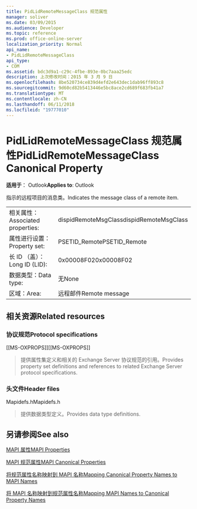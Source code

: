 ```yaml
---
title: PidLidRemoteMessageClass 规范属性
manager: soliver
ms.date: 03/09/2015
ms.audience: Developer
ms.topic: reference
ms.prod: office-online-server
localization_priority: Normal
api_name:
- PidLidRemoteMessageClass
api_type:
- COM
ms.assetid: bdc3d9a1-c29c-4fbe-893e-0bc7aaa25edc
description: 上次修改时间：2015 年 3 月 9 日
ms.openlocfilehash: 8be520734ce839d4efd2e643dec1dab96ff893c8
ms.sourcegitcommit: 9d60cd82b5413446e5bc8ace2cd689f683fb41a7
ms.translationtype: MT
ms.contentlocale: zh-CN
ms.lasthandoff: 06/11/2018
ms.locfileid: "19777010"
---
```

# <a name="pidlidremotemessageclass-canonical-property"></a><span data-ttu-id="a87cb-103">PidLidRemoteMessageClass 规范属性</span><span class="sxs-lookup"><span data-stu-id="a87cb-103">PidLidRemoteMessageClass Canonical Property</span></span>

  
  
<span data-ttu-id="a87cb-104">**适用于**： Outlook</span><span class="sxs-lookup"><span data-stu-id="a87cb-104">**Applies to**: Outlook</span></span> 
  
<span data-ttu-id="a87cb-105">指示的远程项目的消息类。</span><span class="sxs-lookup"><span data-stu-id="a87cb-105">Indicates the message class of a remote item.</span></span>
  
|||
|:-----|:-----|
|<span data-ttu-id="a87cb-106">相关属性：</span><span class="sxs-lookup"><span data-stu-id="a87cb-106">Associated properties:</span></span>  <br/> |<span data-ttu-id="a87cb-107">dispidRemoteMsgClass</span><span class="sxs-lookup"><span data-stu-id="a87cb-107">dispidRemoteMsgClass</span></span>  <br/> |
|<span data-ttu-id="a87cb-108">属性进行设置：</span><span class="sxs-lookup"><span data-stu-id="a87cb-108">Property set:</span></span>  <br/> |<span data-ttu-id="a87cb-109">PSETID_Remote</span><span class="sxs-lookup"><span data-stu-id="a87cb-109">PSETID_Remote</span></span>  <br/> |
|<span data-ttu-id="a87cb-110">长 ID （盖）：</span><span class="sxs-lookup"><span data-stu-id="a87cb-110">Long ID (LID):</span></span>  <br/> |<span data-ttu-id="a87cb-111">0x00008F02</span><span class="sxs-lookup"><span data-stu-id="a87cb-111">0x00008F02</span></span>  <br/> |
|<span data-ttu-id="a87cb-112">数据类型：</span><span class="sxs-lookup"><span data-stu-id="a87cb-112">Data type:</span></span>  <br/> |<span data-ttu-id="a87cb-113">无</span><span class="sxs-lookup"><span data-stu-id="a87cb-113">None</span></span>  <br/> |
|<span data-ttu-id="a87cb-114">区域：</span><span class="sxs-lookup"><span data-stu-id="a87cb-114">Area:</span></span>  <br/> |<span data-ttu-id="a87cb-115">远程邮件</span><span class="sxs-lookup"><span data-stu-id="a87cb-115">Remote message</span></span>  <br/> |
   
## <a name="related-resources"></a><span data-ttu-id="a87cb-116">相关资源</span><span class="sxs-lookup"><span data-stu-id="a87cb-116">Related resources</span></span>

### <a name="protocol-specifications"></a><span data-ttu-id="a87cb-117">协议规范</span><span class="sxs-lookup"><span data-stu-id="a87cb-117">Protocol specifications</span></span>

<span data-ttu-id="a87cb-118">[[MS-OXPROPS]]</span><span class="sxs-lookup"><span data-stu-id="a87cb-118">[[MS-OXPROPS]]</span></span> 
  
> <span data-ttu-id="a87cb-119">提供属性集定义和相关的 Exchange Server 协议规范的引用。</span><span class="sxs-lookup"><span data-stu-id="a87cb-119">Provides property set definitions and references to related Exchange Server protocol specifications.</span></span>
    
### <a name="header-files"></a><span data-ttu-id="a87cb-120">头文件</span><span class="sxs-lookup"><span data-stu-id="a87cb-120">Header files</span></span>

<span data-ttu-id="a87cb-121">Mapidefs.h</span><span class="sxs-lookup"><span data-stu-id="a87cb-121">Mapidefs.h</span></span>
  
> <span data-ttu-id="a87cb-122">提供数据类型定义。</span><span class="sxs-lookup"><span data-stu-id="a87cb-122">Provides data type definitions.</span></span>
    
## <a name="see-also"></a><span data-ttu-id="a87cb-123">另请参阅</span><span class="sxs-lookup"><span data-stu-id="a87cb-123">See also</span></span>



[<span data-ttu-id="a87cb-124">MAPI 属性</span><span class="sxs-lookup"><span data-stu-id="a87cb-124">MAPI Properties</span></span>](mapi-properties.md)
  
[<span data-ttu-id="a87cb-125">MAPI 规范属性</span><span class="sxs-lookup"><span data-stu-id="a87cb-125">MAPI Canonical Properties</span></span>](mapi-canonical-properties.md)
  
[<span data-ttu-id="a87cb-126">将规范属性名称映射到 MAPI 名称</span><span class="sxs-lookup"><span data-stu-id="a87cb-126">Mapping Canonical Property Names to MAPI Names</span></span>](mapping-canonical-property-names-to-mapi-names.md)
  
[<span data-ttu-id="a87cb-127">将 MAPI 名称映射到规范属性名称</span><span class="sxs-lookup"><span data-stu-id="a87cb-127">Mapping MAPI Names to Canonical Property Names</span></span>](mapping-mapi-names-to-canonical-property-names.md)

